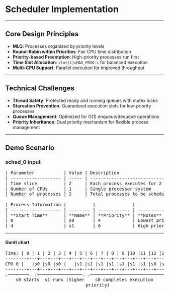 # Scheduler Implementation

---

## Core Design Principles

- **MLQ**: Processes organized by priority levels
- **Round-Robin within Priorities**: Fair CPU time distribution
- **Priority-based Preemption**: High-priority processes run first
- **Time Slot Allocation**: `slot[i]=MAX_PRIO-i` for balanced execution
- **Multi-CPU Support**: Parallel execution for improved throughput

---

## Technical Challenges

- **Thread Safety**: Protected ready and running queues with mutex locks
- **Starvation Prevention**: Guaranteed execution slots for low-priority processes
- **Queue Management**: Optimized for O(1) enqueue/dequeue operations
- **Priority Inheritance**: Dual priority mechanism for flexible process management

---

## Demo Scenario

### sched_0 input

<pre style="text-align: center; font-family: monospace; line-height: 1.2; background-color: transparent; border: none; box-shadow: none; margin: 0 auto; display: block; width: auto;">
| Parameter           | Value | Description                            |
| ------------------- | ----- | -------------------------------------- |
| Time slice          | 2     | Each process executes for 2 time units |
| Number of CPUs      | 1     | Single processor system                |
| Number of processes | 2     | Total processes to be scheduled        |

| Process Information |          |              |                               |
| ------------------- | -------- | ------------ | ----------------------------- |
| **Start Time**      | **Name** | **Priority** | **Notes**                     |
| 0                   | s0       | 4            | Lowest priority, starts first |
| 4                   | s1       | 0            | High priority, arrives second |
</pre>

---

#### Gantt chart

<pre style="text-align: center; font-family: monospace; line-height: 1.2; background-color: transparent; border: none; box-shadow: none; margin: 0 auto; display: block; width: auto;">
Time: | 0 | 1 | 2 | 3 | 4 | 5 | 6 | 7 | 8 | 9 |10 |11 |12 |13 |14 |15 |16 |17 |18 |19 |20 |21 |22 |23 |
--------+---+---+---+---+---+---+---+---+---+---+---+---+---+---+---+---+---+---+---+---+---+---+---+---+
CPU 0 |   |s0 |s0 |s0 |   |s1 |s1 |s1 |s1 |s1 |s1 |s1 |s0 |s0 |s0 |s0 |s0 |s0 |s0 |s0 |s0 |s0 |s0 |s0 |
--------+---+---+---+---+---+---+---+---+---+---+---+---+---+---+---+---+---+---+---+---+---+---+---+---+
⌞────────⌟ ⌞─────────────────⌟ ⌞───────────────────────────────────⌟
s0 starts  s1 runs (higher    s0 completes execution
          priority)
</pre>
